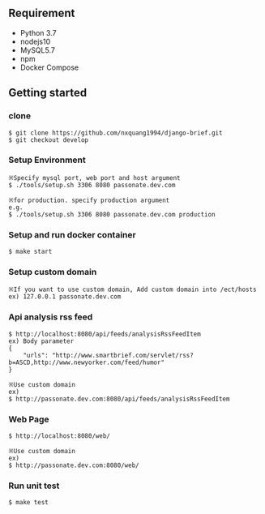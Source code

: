 ## Requirement
* Python 3.7
* nodejs10
* MySQL5.7
* npm
* Docker Compose

## Getting started
### clone
```
$ git clone https://github.com/nxquang1994/django-brief.git
$ git checkout develop
```
### Setup Environment
```
※Specify mysql port, web port and host argument
$ ./tools/setup.sh 3306 8080 passonate.dev.com

※for production. specify production argument
e.g.
$ ./tools/setup.sh 3306 8080 passonate.dev.com production
```

### Setup and run docker container
```
$ make start
```

### Setup custom domain
```
※If you want to use custom domain, Add custom domain into /ect/hosts
ex) 127.0.0.1 passonate.dev.com
```

### Api analysis rss feed
```
$ http://localhost:8080/api/feeds/analysisRssFeedItem
ex) Body parameter
{
    "urls": "http://www.smartbrief.com/servlet/rss?b=ASCD,http://www.newyorker.com/feed/humor"
}

※Use custom domain
ex)
$ http://passonate.dev.com:8080/api/feeds/analysisRssFeedItem
```

### Web Page
```
$ http://localhost:8080/web/

※Use custom domain
ex)
$ http://passonate.dev.com:8080/web/
```

### Run unit test
```
$ make test
```
